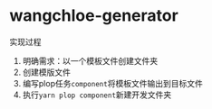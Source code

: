 # wangchloe-generator

实现过程

1. 明确需求：以一个模板文件创建文件夹
2. 创建模版文件
3. 编写plop任务`component`将模板文件输出到目标文件
4. 执行`yarn plop component`新建开发文件夹